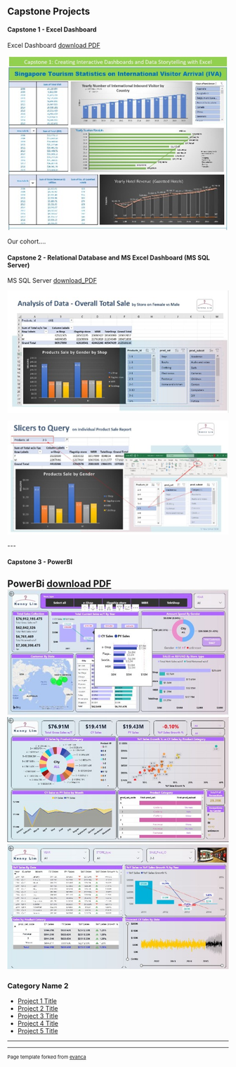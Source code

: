 ## Capstone Projects
#### Capstone 1 - Excel Dashboard

Excel Dashboard
[download PDF](pdf/cp1_excel_1_pdf.pdf)
<p><img src="/images/cp1_excel_1_5.jpg?raw=true"/></p>
<p>Our cohort....</p>

#### Capstone 2 - Relational Database and MS Excel Dashboard (MS SQL Server)

MS SQL Server
[download_PDF](/pdf/retail_case_study_r3.pdf)
<p><img src="images/cp2_sql_p1.jpg?raw=true"/>
<p><img src="images/cp2_sql_p2.jpg?raw=true"/></p>
---

#### Capstone 3 - PowerBI
PowerBi
[download PDF](pdf/retailcasestudy_powerbi.pdf)
<img src="images/cp3_powerbi_p1.JPG?raw=true"/>
<img src="images/cp3_powerbi_p2.jpg?raw=true"/>
<img src="images/cp3_powerbi_p3.jpg?raw=true"/>
---

### Category Name 2

- [Project 1 Title](http://example.com/)
- [Project 2 Title](http://example.com/)
- [Project 3 Title](http://example.com/)
- [Project 4 Title](http://example.com/)
- [Project 5 Title](http://example.com/)

---




---
<p style="font-size:11px">Page template forked from <a href="https://github.com/evanca/quick-portfolio">evanca</a></p>
<!-- Remove above link if you don't want to attibute -->

